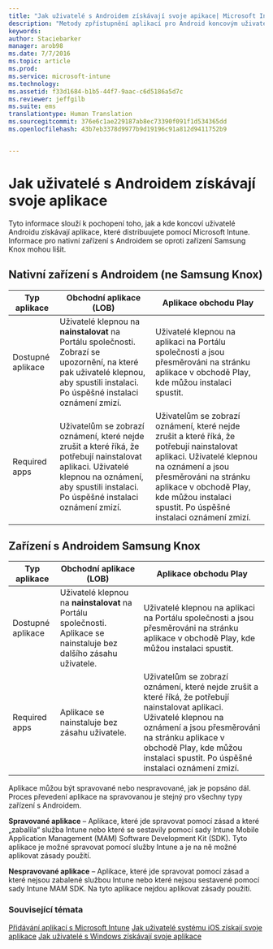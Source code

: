 ```yaml
---
title: "Jak uživatelé s Androidem získávají svoje apikace| Microsoft Intune"
description: "Metody zpřístupnění aplikací pro Android koncovým uživatelům"
keywords: 
author: Staciebarker
manager: arob98
ms.date: 7/7/2016
ms.topic: article
ms.prod: 
ms.service: microsoft-intune
ms.technology: 
ms.assetid: f33d1684-b1b5-44f7-9aac-c6d5186a5d7c
ms.reviewer: jeffgilb
ms.suite: ems
translationtype: Human Translation
ms.sourcegitcommit: 376e6c1ae229187ab8ec73390f091f1d534365dd
ms.openlocfilehash: 43b7eb3378d9977b9d19196c91a812d9411752b9


---
```



# Jak uživatelé s Androidem získávají svoje aplikace
Tyto informace slouží k pochopení toho, jak a kde koncoví uživatelé Androidu získávají aplikace, které distribuujete pomocí Microsoft Intune. Informace pro nativní zařízení s Androidem se oproti zařízení Samsung Knox mohou lišit.

## Nativní zařízení s Androidem (ne Samsung Knox)

| Typ aplikace | Obchodní aplikace (LOB) | Aplikace obchodu Play  |
| ------------- |-------------| -----|
| Dostupné aplikace      | Uživatelé klepnou na **nainstalovat** na Portálu společnosti. Zobrazí se upozornění, na které pak uživatelé klepnou, aby spustili instalaci. Po úspěšné instalaci oznámení zmizí. | Uživatelé klepnou na aplikaci na Portálu společnosti a jsou přesměrováni na stránku aplikace v obchodě Play, kde můžou instalaci spustit.|
| Required apps      | Uživatelům se zobrazí oznámení, které nejde zrušit a které říká, že potřebují nainstalovat aplikaci. Uživatelé klepnou na oznámení, aby spustili instalaci. Po úspěšné instalaci oznámení zmizí.    | Uživatelům se zobrazí oznámení, které nejde zrušit a které říká, že potřebují nainstalovat aplikaci. Uživatelé klepnou na oznámení a jsou přesměrováni na stránku aplikace v obchodě Play, kde můžou instalaci spustit. Po úspěšné instalaci oznámení zmizí. |

## Zařízení s Androidem Samsung Knox

| Typ aplikace | Obchodní aplikace (LOB) | Aplikace obchodu Play  |
| ------------- |-------------| -----|
| Dostupné aplikace      | Uživatelé klepnou na **nainstalovat** na Portálu společnosti. Aplikace se nainstaluje bez dalšího zásahu uživatele. | Uživatelé klepnou na aplikaci na Portálu společnosti a jsou přesměrováni na stránku aplikace v obchodě Play, kde můžou instalaci spustit.|
| Required apps      | Aplikace se nainstaluje bez zásahu uživatele.    | Uživatelům se zobrazí oznámení, které nejde zrušit a které říká, že potřebují nainstalovat aplikaci. Uživatelé klepnou na oznámení a jsou přesměrováni na stránku aplikace v obchodě Play, kde můžou instalaci spustit. Po úspěšné instalaci oznámení zmizí. |

Aplikace můžou být spravované nebo nespravované, jak je popsáno dál. Proces převedení aplikace na spravovanou je stejný pro všechny typy zařízení s Androidem.

**Spravované aplikace** – Aplikace, které jde spravovat pomocí zásad a které „zabalila“ služba Intune nebo které se sestavily pomocí sady Intune Mobile Application Management (MAM) Software Development Kit (SDK). Tyto aplikace je možné spravovat pomocí služby Intune a je na ně možné aplikovat zásady použití.

**Nespravované aplikace** – Aplikace, které jde spravovat pomocí zásad a které nejsou zabalené službou Intune nebo které nejsou sestavené pomocí sady Intune MAM SDK. Na tyto aplikace nejdou aplikovat zásady použití.

### Související témata
[Přidávání aplikací s Microsoft Intune](/intune/deploy-use/add-apps)
[Jak uživatelé systému iOS získají svoje aplikace](how-your-ios-users-get-their-apps.md)
[Jak uživatelé s Windows získávají svoje aplikace](how-your-windows-users-get-their-apps.md)



<!--HONumber=Jul16_HO3-->


